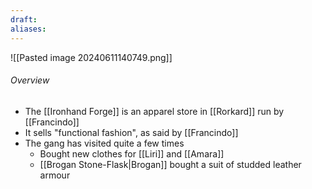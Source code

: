 ```yaml
---
draft: 
aliases:
---
```

![[Pasted image 20240611140749.png]]
###### Overview
- The [[Ironhand Forge]] is an apparel store in [[Rorkard]] run by [[Francindo]]
- It sells "functional fashion", as said by [[Francindo]]
- The gang has visited quite a few times
	- Bought new clothes for [[Liri]] and [[Amara]]
	- [[Brogan Stone-Flask|Brogan]] bought a suit of studded leather armour